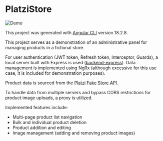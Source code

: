 # PlatziStore

![Demo](./platzi.gif)

This project was generated with [Angular CLI](https://github.com/angular/angular-cli) version 18.2.8.

This project serves as a demonstration of an administrative panel for managing products in a fictional store.  

For user authentication (JWT token, Refresh token, Interceptor, Guards), a local server built with Express is used ([backend-express](https://github.com/pzaydulin/backend-express)). Data management is implemented using NgRx (although excessive for this use case, it is included for demonstration purposes).  

Product data is sourced from the [Platzi Fake Store API](https://fakeapi.platzi.com/).  

To handle data from multiple servers and bypass CORS restrictions for product image uploads, a proxy is utilized.  

Implemented features include:  
- Multi-page product list navigation  
- Bulk and individual product deletion  
- Product addition and editing  
- Image management (adding and removing product images)  


